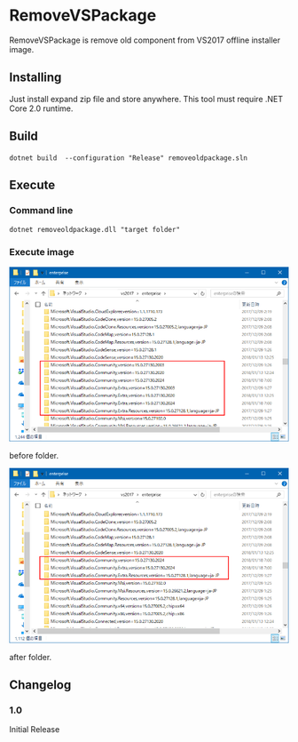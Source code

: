 # RemoveVSPackage

RemoveVSPackage is remove old component from VS2017 offline installer image. 

## Installing

Just install expand zip file and store anywhere. This tool must require .NET Core 2.0 runtime.

## Build

```
dotnet build  --configuration "Release" removeoldpackage.sln
```

## Execute 

### Command line
```
dotnet removeoldpackage.dll "target folder"
```

### Execute image

![before folder](images/beforeimage.png)

before folder.

![after folder](images/afterimage.png)

after folder. 

## Changelog

###  1.0 
Initial Release
